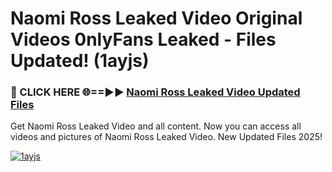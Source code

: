 # Naomi Ross Leaked Video Original Videos 0nlyFans Leaked - Files Updated! (1ayjs)

<h3>🔴 CLICK HERE 🌐==►► <a href="https://tinyurl.com/2jnfzry5" rel="nofollow">Naomi Ross Leaked Video Updated Files</a></h3>

Get Naomi Ross Leaked Video and all content. Now you can access all videos and pictures of Naomi Ross Leaked Video. New Updated Files 2025!

[![1ayjs](https://i.imgur.com/GyGTBgg.gif)](https://tinyurl.com/2jnfzry5)
